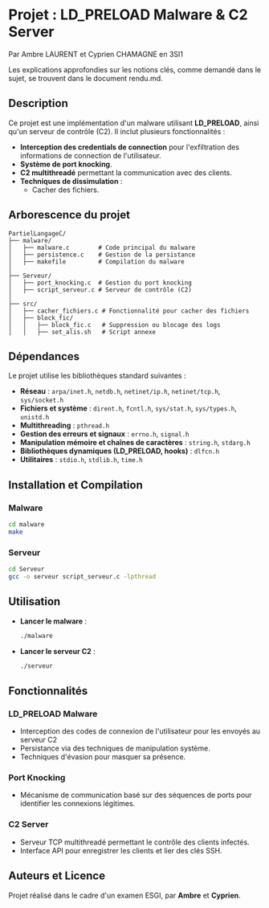 # Projet : LD_PRELOAD Malware & C2 Server

Par Ambre LAURENT et Cyprien CHAMAGNE en 3SI1

Les explications approfondies sur les notions clés, comme demandé dans le sujet, se trouvent dans le document rendu.md.

## Description
Ce projet est une implémentation d'un malware utilisant **LD_PRELOAD**, ainsi qu'un serveur de contrôle (C2). Il inclut plusieurs fonctionnalités :
- **Interception des credentials de connection** pour l'exfiltration des informations de connection de l'utilisateur.
- **Système de port knocking**.
- **C2 multithreadé** permettant la communication avec des clients.
- **Techniques de dissimulation** :
  - Cacher des fichiers.

## Arborescence du projet
```
PartielLangageC/
├── malware/
│   ├── malware.c        # Code principal du malware
│   ├── persistence.c    # Gestion de la persistance
│   ├── makefile         # Compilation du malware
│
├── Serveur/
│   ├── port_knocking.c  # Gestion du port knocking
│   ├── script_serveur.c # Serveur de contrôle (C2)
│
├── src/
│   ├── cacher_fichiers.c # Fonctionnalité pour cacher des fichiers
│   ├── block_fic/
│   │   ├── block_fic.c   # Suppression ou blocage des logs
│   │   ├── set_alis.sh   # Script annexe
```

## Dépendances
Le projet utilise les bibliothèques standard suivantes :
- **Réseau** : `arpa/inet.h`, `netdb.h`, `netinet/ip.h`, `netinet/tcp.h`, `sys/socket.h`
- **Fichiers et système** : `dirent.h`, `fcntl.h`, `sys/stat.h`, `sys/types.h`, `unistd.h`
- **Multithreading** : `pthread.h`
- **Gestion des erreurs et signaux** : `errno.h`, `signal.h`
- **Manipulation mémoire et chaînes de caractères** : `string.h`, `stdarg.h`
- **Bibliothèques dynamiques (LD_PRELOAD, hooks)** : `dlfcn.h`
- **Utilitaires** : `stdio.h`, `stdlib.h`, `time.h`

## Installation et Compilation
### Malware
```sh
cd malware
make
```

### Serveur
```sh
cd Serveur
gcc -o serveur script_serveur.c -lpthread
```

## Utilisation
- **Lancer le malware** :
  ```sh
  ./malware
  ```
- **Lancer le serveur C2** :
  ```sh
  ./serveur
  ```

## Fonctionnalités
### LD_PRELOAD Malware
- Interception des codes de connexion de l'utilisateur pour les envoyés au serveur C2
- Persistance via des techniques de manipulation système.
- Techniques d'évasion pour masquer sa présence.

### Port Knocking
- Mécanisme de communication basé sur des séquences de ports pour identifier les connexions légitimes.

### C2 Server
- Serveur TCP multithreadé permettant le contrôle des clients infectés.
- Interface API pour enregistrer les clients et lier des clés SSH.

## Auteurs et Licence
Projet réalisé dans le cadre d'un examen ESGI, par **Ambre** et **Cyprien**.



